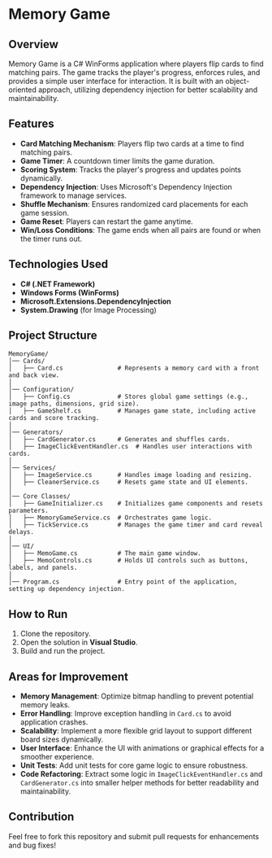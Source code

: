# Memory Game

## Overview
Memory Game is a C# WinForms application where players flip cards to find matching pairs. The game tracks the player's progress, enforces rules, and provides a simple user interface for interaction. It is built with an object-oriented approach, utilizing dependency injection for better scalability and maintainability.

## Features
- **Card Matching Mechanism**: Players flip two cards at a time to find matching pairs.
- **Game Timer**: A countdown timer limits the game duration.
- **Scoring System**: Tracks the player's progress and updates points dynamically.
- **Dependency Injection**: Uses Microsoft's Dependency Injection framework to manage services.
- **Shuffle Mechanism**: Ensures randomized card placements for each game session.
- **Game Reset**: Players can restart the game anytime.
- **Win/Loss Conditions**: The game ends when all pairs are found or when the timer runs out.

## Technologies Used
- **C# (.NET Framework)**
- **Windows Forms (WinForms)**
- **Microsoft.Extensions.DependencyInjection**
- **System.Drawing** (for Image Processing)

## Project Structure
```
MemoryGame/
│── Cards/
│   ├── Card.cs               # Represents a memory card with a front and back view.
│
│── Configuration/
│   ├── Config.cs             # Stores global game settings (e.g., image paths, dimensions, grid size).
│   ├── GameShelf.cs          # Manages game state, including active cards and score tracking.
│
│── Generators/
│   ├── CardGenerator.cs      # Generates and shuffles cards.
│   ├── ImageClickEventHandler.cs  # Handles user interactions with cards.
│
│── Services/
│   ├── ImageService.cs       # Handles image loading and resizing.
│   ├── CleanerService.cs     # Resets game state and UI elements.
│
│── Core Classes/
│   ├── GameInitializer.cs    # Initializes game components and resets parameters.
│   ├── MemoryGameService.cs  # Orchestrates game logic.
│   ├── TickService.cs        # Manages the game timer and card reveal delays.
│
│── UI/
│   ├── MemoGame.cs           # The main game window.
│   ├── MemoControls.cs       # Holds UI controls such as buttons, labels, and panels.
│
│── Program.cs                # Entry point of the application, setting up dependency injection.
```

## How to Run
1. Clone the repository.
2. Open the solution in **Visual Studio**.
3. Build and run the project.

## Areas for Improvement
- **Memory Management**: Optimize bitmap handling to prevent potential memory leaks.
- **Error Handling**: Improve exception handling in `Card.cs` to avoid application crashes.
- **Scalability**: Implement a more flexible grid layout to support different board sizes dynamically.
- **User Interface**: Enhance the UI with animations or graphical effects for a smoother experience.
- **Unit Tests**: Add unit tests for core game logic to ensure robustness.
- **Code Refactoring**: Extract some logic in `ImageClickEventHandler.cs` and `CardGenerator.cs` into smaller helper methods for better readability and maintainability.

## Contribution
Feel free to fork this repository and submit pull requests for enhancements and bug fixes!

